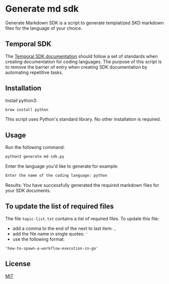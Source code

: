 # Generate md sdk

Generate Markdown SDK is a script to generate templatized SKD markdown files for the language of your choice.

## Temporal SDK

The [Temporal SDK documentation](https://docs.temporal.io/application-development) should follow a set of standards when creating documentation for coding languages. The purpose of this script is to remove the barrier of entry when creating SDK documentation by automating repetitive tasks. 

## Installation

Install python3:

```bash
brew install python
```
This script uses Python's standard library. No other installation is required.

## Usage
Run the following command:

```python
python3 generate-md-sdk.py
```

Enter the language you'd like to generate for example:

```bash
Enter the name of the coding language: python
```

Results: You have successfully generated the required markdown files for your SDK documents.

## To update the list of required files

The file ```topic-list.txt``` contains a list of required files. To update this file:

- add a comma to the end of the next to last item: ```,```
- add the file name in single quotes: ```'```
- use the following format:

```'how-to-spawn-a-workflow-execution-in-go'```

## License
[MIT](https://choosealicense.com/licenses/mit/)